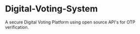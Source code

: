 # Digital-Voting-System
A secure Digital Voting Platform using open source API's for OTP verification.
